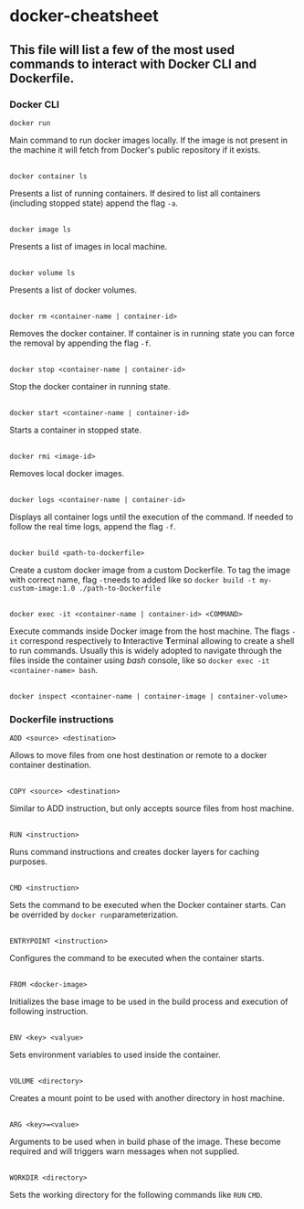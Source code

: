 # docker-cheatsheet

## This file will list a few of the most used commands to interact with Docker CLI and Dockerfile.

### Docker CLI

```
docker run
```
Main command to run docker images locally. If the image is not present in the machine it will fetch from Docker's public repository if it exists.
</br>
</br>
```
docker container ls
```
Presents a list of running containers. If desired to list all containers (including stopped state) append the flag ```-a```.
</br>
</br>
```
docker image ls
```
Presents a list of images in local machine.
</br>
</br>
```
docker volume ls
```
Presents a list of docker volumes.
</br>
</br>
```
docker rm <container-name | container-id>
```
Removes the docker container. If container is in running state you can force the removal by appending the flag ```-f```.
</br>
</br>
```
docker stop <container-name | container-id>
```
Stop the docker container in running state.
</br>
</br>
```
docker start <container-name | container-id>
```
Starts a container in stopped state.
</br>
</br>
```
docker rmi <image-id>
```
Removes local docker images.
</br>
</br>
```
docker logs <container-name | container-id>
```
Displays all container logs until the execution of the command. If needed to follow the real time logs, append the flag ```-f```.
</br>
</br>
```
docker build <path-to-dockerfile>
```
Create a custom docker image from a custom Dockerfile. To tag the image with correct name, flag ```-t```needs to added like so ```docker build -t my-custom-image:1.0 ./path-to-Dockerfile```
</br>
</br>
```
docker exec -it <container-name | container-id> <COMMAND>
```
Execute commands inside Docker image from the host machine. The flags ```-it``` correspond respectively to **I**nteractive **T**erminal allowing to create a shell to run commands. Usually this is widely adopted to navigate through the files inside the container using *bash* console, like so ```docker exec -it <container-name> bash```.
</br>
</br>
```
docker inspect <container-name | container-image | container-volume>
```

### Dockerfile instructions

```
ADD <source> <destination>
```
Allows to move files from one host destination or remote to a docker container destination.
</br>
</br>
```
COPY <source> <destination>
```
Similar to ADD instruction, but only accepts source files from host machine.
</br>
</br>
```
RUN <instruction>
```
Runs command instructions and creates docker layers for caching purposes.
</br>
</br>
```
CMD <instruction>
```
Sets the command to be executed when the Docker container starts. Can be overrided by ```docker run```parameterization.
</br>
</br>
```
ENTRYPOINT <instruction>
```
Configures the command to be executed when the container starts.
</br>
</br>
```
FROM <docker-image>
```
Initializes the base image to be used in the build process and execution of following instruction.
</br>
</br>
```
ENV <key> <valyue>
```
Sets environment variables to used inside the container.
</br>
</br>
```
VOLUME <directory>
```
Creates a mount point to be used with another directory in host machine.
</br>
</br>
```
ARG <key>=<value>
```
Arguments to be used when in build phase of the image. These become required and will triggers warn messages when not supplied.
</br>
</br>
```
WORKDIR <directory>
```
Sets the working directory for the following commands like ```RUN``` ```CMD```.
